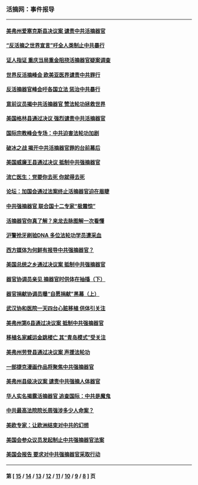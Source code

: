 ### 活摘网：事件报导
---
#### [美弗州爱塞克斯县决议案 谴责中共活摘器官](../../pages/nf5877/n13320919.md?11120430) 
#### [“反活摘之世界宣言”吁全人类制止中共暴行](../../pages/nf5877/n13259730.md?11120430) 
#### [证人指证 重庆当局重金阻挠活摘器官疑案调查](../../pages/nf5877/n13259127.md?11120430) 
#### [世界反活摘峰会 欧美亚医界谴责中共罪行](../../pages/nf5877/n13253550.md?11120430) 
#### [反活摘器官峰会吁各国立法 惩治中共暴行](../../pages/nf5877/n13245052.md?11120430) 
#### [意前议员揭中共活摘器官 赞法轮功拯救世界](../../pages/nf5877/n13203445.md?11120430) 
#### [美国格林县通过决议 强烈谴责中共活摘器官](../../pages/nf5877/n13119367.md?11120430) 
#### [国际宗教峰会专场：中共迫害法轮功加剧](../../pages/nf5877/n13088279.md?11120430) 
#### [破冰之战 揭开中共活摘器官罪的台前幕后](../../pages/nf5877/n13082457.md?11120430) 
#### [美国威廉王县通过决议 抵制中共强摘器官](../../pages/nf5877/n13056521.md?11120430) 
#### [流亡医生：党要你去死 你就得去死](../../pages/nf5877/n13052835.md?11120430) 
#### [论坛：加国会通过法案终止活摘器官迫在眉睫](../../pages/nf5877/n13029839.md?11120430) 
#### [中共强摘器官 联合国十二专家“极震惊”](../../pages/nf5877/n13024313.md?11120430) 
#### [活摘器官你真了解？来龙去脉图解一次看懂](../../pages/nf5877/n13013820.md?11120430) 
#### [沪警抢牙刷验DNA 多位法轮功学员遭采血](../../pages/nf5877/n12969218.md?11120430) 
#### [西方媒体为何鲜有报导中共强摘器官？](../../pages/nf5877/n12932034.md?11120430) 
#### [美国总统之乡通过决议案 抵制中共强摘器官](../../pages/nf5877/n12908242.md?11120430) 
#### [器官协调员亲见 摘器官时供体在抽搐（下）](../../pages/nf5877/n12898622.md?11120430) 
#### [器官捐献协调员曝“自愿捐献”黑幕（上）](../../pages/nf5877/n12878830.md?11120430) 
#### [武汉协和医院一天四台心脏移植 供体引关注](../../pages/nf5877/n12863175.md?11120430) 
#### [美弗州第6县通过决议案 抵制中共强摘器官](../../pages/nf5877/n12805218.md?11120430) 
#### [移植名家臧运金跳楼亡 其“青岛模式”受关注](../../pages/nf5877/n12803746.md?11120430) 
#### [美弗州劳登县通过决议案 声援法轮功](../../pages/nf5877/n12785715.md?11120430) 
#### [一部捷克漫画作品将聚焦中共强摘器官](../../pages/nf5877/n12785954.md?11120430) 
#### [美弗州县级决议案 谴责中共强摘人体器官](../../pages/nf5877/n12721290.md?11120430) 
#### [华人实名揭露活摘器官 追查国际：中共是魔鬼](../../pages/nf5877/n12691724.md?11120430) 
#### [中共最高法院院长周强涉多少人命案？](../../pages/nf5877/n12678074.md?11120430) 
#### [美欧专家：让欧洲结束对中共的幻想](../../pages/nf5877/n12652921.md?11120430) 
#### [美国会参众议员发起制止中共强摘器官法案](../../pages/nf5877/n12627668.md?11120430) 
#### [美国会报告 要求对中共强摘器官采取行动](../../pages/nf5877/n12448233.md?11120430) 

---
#### 第 [ [15](./15.md?11120430) / [14](./14.md?11120430) / [13](./13.md?11120430) / [12](./12.md?11120430) / [11](./11.md?11120430) / [10](./10.md?11120430) / [9](./9.md?11120430) / [8](./8.md?11120430) ] 页
